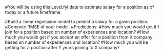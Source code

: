 #You will be using this Level.fyi data to estimate salary for a position as of today or a future timeframe. 

#Build a linear regression model to predict a salary for a given position.
#Compute RMSE of your model.
#Predictions:
#How much you would get if I join for a position based on number of experiences and location?
#How much you would get if you accept an offer for a position from X company based on number of experiences and location?
#How much you will be getting for a position after Y years joining to X company?
